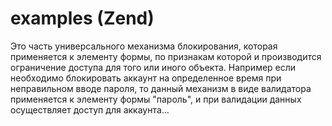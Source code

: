 # examples (Zend)
Это часть универсального механизма блокирования, которая применяется к элементу формы, по признакам которой и производится ограничение доступа для того или иного объекта.
Например если необходимо блокировать аккаунт на определенное время при неправильном вводе пароля, то данный механизм в виде валидатора применяется к элементу формы "пароль", и при валидации данных осуществляет доступ для аккаунта...
